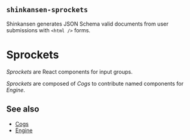 ## `shinkansen-sprockets`

Shinkansen generates JSON Schema valid documents from user submissions with `<html />` forms.

# Sprockets

_Sprockets_ are React components for input groups.

_Sprockets_ are composed of _Cogs_ to contribute named components for _Engine_.

## See also

- [Cogs](https://github.com/modernpoacher/shinkansen-cogs)
- [Engine](https://github.com/modernpoacher/shinkansen-engine)

